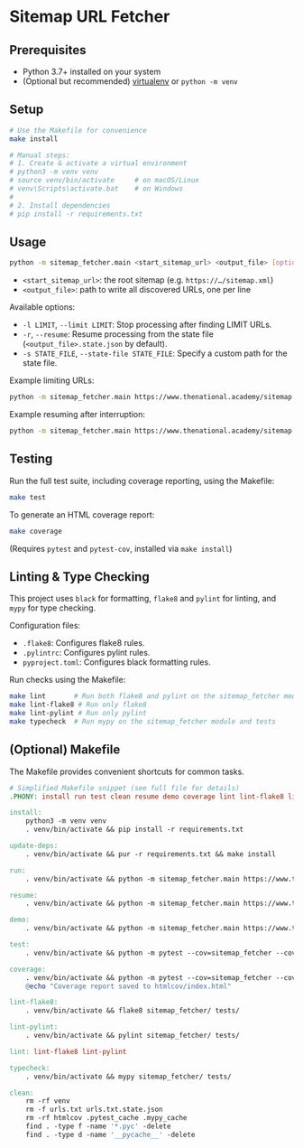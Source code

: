 # Sitemap URL Fetcher

## Prerequisites

- Python 3.7+ installed on your system
- (Optional but recommended) [virtualenv](https://pypi.org/project/virtualenv/) or `python -m venv`

## Setup

```bash
# Use the Makefile for convenience
make install

# Manual steps:
# 1. Create & activate a virtual environment
# python3 -m venv venv
# source venv/bin/activate     # on macOS/Linux
# venv\Scripts\activate.bat    # on Windows
#
# 2. Install dependencies
# pip install -r requirements.txt
```

## Usage

```bash
python -m sitemap_fetcher.main <start_sitemap_url> <output_file> [options]
```

- `<start_sitemap_url>`: the root sitemap (e.g. `https://…/sitemap.xml`)
- `<output_file>`: path to write all discovered URLs, one per line

Available options:

- `-l LIMIT`, `--limit LIMIT`: Stop processing after finding LIMIT URLs.
- `-r`, `--resume`: Resume processing from the state file (`<output_file>.state.json` by default).
- `-s STATE_FILE`, `--state-file STATE_FILE`: Specify a custom path for the state file.

Example limiting URLs:

```bash
python -m sitemap_fetcher.main https://www.thenational.academy/sitemap.xml urls.txt --limit 10
```

Example resuming after interruption:

```bash
python -m sitemap_fetcher.main https://www.thenational.academy/sitemap.xml urls.txt --resume
```

## Testing

Run the full test suite, including coverage reporting, using the Makefile:

```bash
make test
```

To generate an HTML coverage report:

```bash
make coverage
```

(Requires `pytest` and `pytest-cov`, installed via `make install`)

## Linting & Type Checking

This project uses `black` for formatting, `flake8` and `pylint` for linting, and `mypy` for type checking.

Configuration files:

- `.flake8`: Configures flake8 rules.
- `.pylintrc`: Configures pylint rules.
- `pyproject.toml`: Configures black formatting rules.

Run checks using the Makefile:

```bash
make lint       # Run both flake8 and pylint on the sitemap_fetcher module and tests
make lint-flake8 # Run only flake8
make lint-pylint # Run only pylint
make typecheck  # Run mypy on the sitemap_fetcher module and tests
```

## (Optional) Makefile

The Makefile provides convenient shortcuts for common tasks.

```makefile
# Simplified Makefile snippet (see full file for details)
.PHONY: install run test clean resume demo coverage lint lint-flake8 lint-pylint typecheck update-deps

install:
    python3 -m venv venv
    . venv/bin/activate && pip install -r requirements.txt

update-deps:
    . venv/bin/activate && pur -r requirements.txt && make install

run:
    . venv/bin/activate && python -m sitemap_fetcher.main https://www.thenational.academy/sitemap.xml urls.txt

resume:
    . venv/bin/activate && python -m sitemap_fetcher.main https://www.thenational.academy/sitemap.xml urls.txt --resume

demo:
    . venv/bin/activate && python -m sitemap_fetcher.main https://www.thenational.academy/sitemap.xml urls.txt --limit 10

test:
    . venv/bin/activate && python -m pytest --cov=sitemap_fetcher --cov-report term-missing --maxfail=1 --disable-warnings

coverage:
    . venv/bin/activate && python -m pytest --cov=sitemap_fetcher --cov-report html --maxfail=1 --disable-warnings
    @echo "Coverage report saved to htmlcov/index.html"

lint-flake8:
    . venv/bin/activate && flake8 sitemap_fetcher/ tests/

lint-pylint:
    . venv/bin/activate && pylint sitemap_fetcher/ tests/

lint: lint-flake8 lint-pylint

typecheck:
    . venv/bin/activate && mypy sitemap_fetcher/ tests/

clean:
    rm -rf venv
    rm -f urls.txt urls.txt.state.json
    rm -rf htmlcov .pytest_cache .mypy_cache
    find . -type f -name '*.pyc' -delete
    find . -type d -name '__pycache__' -delete
